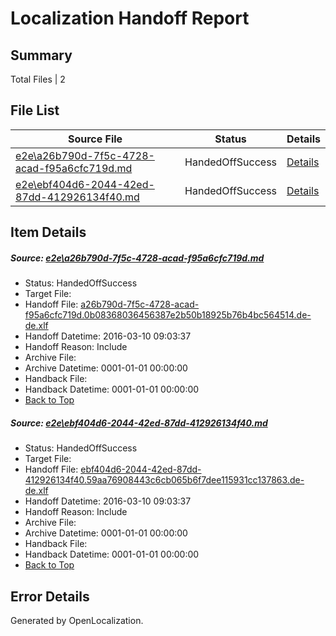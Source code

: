 # <a name='report-top'></a> Localization Handoff Report

## Summary
 Total Files | 2

## File List
 Source File | Status | Details 
 ----------- | ------ | ------- 
 [e2e\a26b790d-7f5c-4728-acad-f95a6cfc719d.md](https://github.com/OpenLocalizationTest/oltest/blob/c749647e366e1c2f6af90ef8be909e779ab5c47f/e2e/a26b790d-7f5c-4728-acad-f95a6cfc719d.md) | HandedOffSuccess | [Details](#b817be7bc5f3e7f174bc5584bd6a3c9bdf9f28ce2)
 [e2e\ebf404d6-2044-42ed-87dd-412926134f40.md](https://github.com/OpenLocalizationTest/oltest/blob/c749647e366e1c2f6af90ef8be909e779ab5c47f/e2e/ebf404d6-2044-42ed-87dd-412926134f40.md) | HandedOffSuccess | [Details](#f8c318ef46210097339c8307705db90a81c58b294)

## Item Details
##### <a name='b817be7bc5f3e7f174bc5584bd6a3c9bdf9f28ce2'></a> Source: [e2e\a26b790d-7f5c-4728-acad-f95a6cfc719d.md](https://github.com/OpenLocalizationTest/oltest/blob/c749647e366e1c2f6af90ef8be909e779ab5c47f/e2e/a26b790d-7f5c-4728-acad-f95a6cfc719d.md)
* Status: HandedOffSuccess
* Target File: 
* Handoff File: [a26b790d-7f5c-4728-acad-f95a6cfc719d.0b08368036456387e2b50b18925b76b4bc564514.de-de.xlf](https://github.com/OpenLocalizationTestOrg/olhandoff/blob/ceed32a2c8be2a85573f03b0cb93cb767c9fb268/ol-handoff/OpenLocalizationTestOrg/oltest.de-de/xinjiang/ht/a26b790d-7f5c-4728-acad-f95a6cfc719d.0b08368036456387e2b50b18925b76b4bc564514.de-de.xlf)
* Handoff Datetime: 2016-03-10 09:03:37
* Handoff Reason: Include
* Archive File: 
* Archive Datetime: 0001-01-01 00:00:00
* Handback File: 
* Handback Datetime: 0001-01-01 00:00:00
* [Back to Top](#report-top)

##### <a name='f8c318ef46210097339c8307705db90a81c58b294'></a> Source: [e2e\ebf404d6-2044-42ed-87dd-412926134f40.md](https://github.com/OpenLocalizationTest/oltest/blob/c749647e366e1c2f6af90ef8be909e779ab5c47f/e2e/ebf404d6-2044-42ed-87dd-412926134f40.md)
* Status: HandedOffSuccess
* Target File: 
* Handoff File: [ebf404d6-2044-42ed-87dd-412926134f40.59aa76908443c6cb065b6f7dee115931cc137863.de-de.xlf](https://github.com/OpenLocalizationTestOrg/olhandoff/blob/ceed32a2c8be2a85573f03b0cb93cb767c9fb268/ol-handoff/OpenLocalizationTestOrg/oltest.de-de/xinjiang/ht/ebf404d6-2044-42ed-87dd-412926134f40.59aa76908443c6cb065b6f7dee115931cc137863.de-de.xlf)
* Handoff Datetime: 2016-03-10 09:03:37
* Handoff Reason: Include
* Archive File: 
* Archive Datetime: 0001-01-01 00:00:00
* Handback File: 
* Handback Datetime: 0001-01-01 00:00:00
* [Back to Top](#report-top)


## Error Details

Generated by OpenLocalization.
